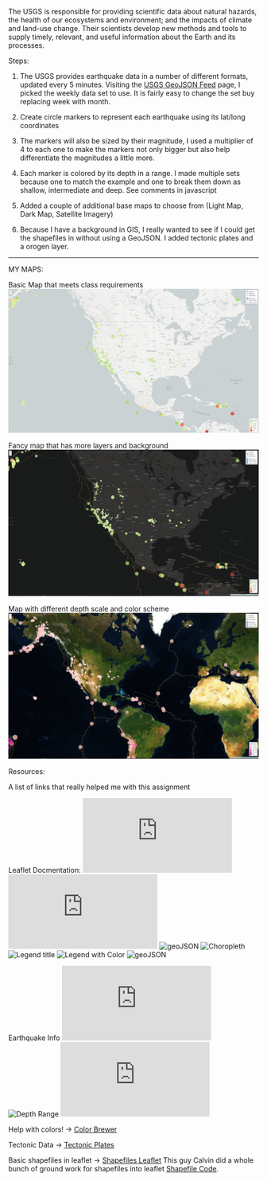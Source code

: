 
The USGS is responsible for providing scientific data about natural hazards, the health of our ecosystems and environment; and the impacts of climate and land-use change. Their scientists develop new methods and tools to supply timely, relevant, and useful information about the Earth and its processes. 


Steps:

1. The USGS provides earthquake data in a number of different formats, updated every 5 minutes. Visiting the [USGS GeoJSON Feed](http://earthquake.usgs.gov/earthquakes/feed/v1.0/geojson.php) page, I picked the weekly data set to use. It is fairly easy to change the set buy replacing week with month. 


2. Create circle markers to represent each earthquake using its lat/long coordinates

3. The markers will also be sized by their magnitude, I used a multiplier of 4 to each one to make the markers not only bigger but also help differentiate the magnitudes a little more.

4. Each marker is colored by its depth in a range. I made multiple sets because one to match the example and one to break them down as shallow, intermediate and deep. See comments in javascript

5. Added a couple of additional base maps to choose from (Light Map, Dark Map, Satellite Imagery)

6. Because I have a background in GIS, I really wanted to see if I could get the shapefiles in without using a GeoJSON. I added tectonic plates and a orogen layer.

---
MY MAPS:

Basic Map that meets class requirements
![KR-BasicMap](Images/KR-BasicMap.jpg)

Fancy map that has more layers and background
![KR-FancyMap](Images/KR-FancyMap.jpg)

Map with different depth scale and color scheme
![KR-Map](Images/KR-Map.jpg)


Resources: 

A list of links that really helped me with this assignment

Leaflet Docmentation:
![Leaflet](https://leafletjs.com/reference-1.7.1.html#marker)
![Circle Markers](https://leafletjs.com/reference-1.7.1.html#circlemarker)
![geoJSON](https://leafletjs.com/examples/geojson/)
![Choropleth](https://leafletjs.com/examples/choropleth/)
![Legend title](https://groups.google.com/g/leaflet-js/c/mtO2xWTA0VY?pli=1)
![Legend with Color](https://leafletjs.com/examples/choropleth/)
![geoJSON](https://leafletjs.com/examples/geojson/)

Earthquake Info
![Magnitude Scales](http://www.geo.mtu.edu/UPSeis/magnitude.html)
![Depth Range](https://www.usgs.gov/natural-hazards/earthquake-hazards/science/determining-depth-earthquake?qt-science_center_objects=0#qt-science_center_objects)
![Eathquake geoJSOn Format](https://earthquake.usgs.gov/earthquakes/feed/v1.0/geojson.php)

Help with colors! -> [Color Brewer](https://colorbrewer2.org/#type=diverging&scheme=BrBG&n=11)


Tectonic Data -> [Tectonic Plates](https://github.com/fraxen/tectonicplates)


Basic shapefiles in leaflet -> [Shapefiles Leaflet](https://hub.packtpub.com/shapefiles-leaflet/#more)
This guy Calvin did a whole bunch of ground work for shapefiles into leaflet [Shapefile Code](https://github.com/calvinmetcalf).